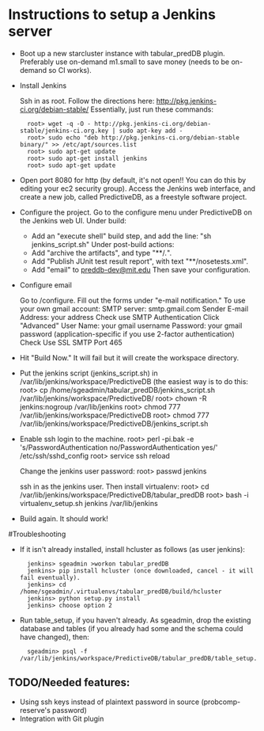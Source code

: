 Instructions to setup a Jenkins server
===============

* Boot up a new starcluster instance with tabular_predDB plugin. Preferably use on-demand m1.small to save money (needs to be on-demand so CI works).

* Install Jenkins

  Ssh in as root.
  Follow the directions here: http://pkg.jenkins-ci.org/debian-stable/
  Essentially, just run these commands:

        root> wget -q -O - http://pkg.jenkins-ci.org/debian-stable/jenkins-ci.org.key | sudo apt-key add -
        root> sudo echo "deb http://pkg.jenkins-ci.org/debian-stable binary/" >> /etc/apt/sources.list
        root> sudo apt-get update
        root> sudo apt-get install jenkins
        root> sudo apt-get update

* Open port 8080 for http (by default, it's not open!! You can do this by editing your ec2 security group). Access the Jenkins web interface, and create a new job, called PredictiveDB, as a freestyle software project.

* Configure the project.
   Go to the configure menu under PredictiveDB on the Jenkins web UI.
   Under build: 
   * Add an "execute shell" build step, and add the line: "sh jenkins_script.sh"
   Under post-build actions: 
    * Add "archive the artifacts", and type "**/*.*".
    * Add "Publish JUnit test result report", with text "**/nosetests.xml".
    * Add "email" to preddb-dev@mit.edu
   Then save your configuration.

* Configure email

  Go to <url>/configure. Fill out the forms under "e-mail notification."
  To use your own gmail account:
  SMTP server: smtp.gmail.com
  Sender E-mail Address: your address
  Check use SMTP Authentication
  Click "Advanced"
  User Name: your gmail username
  Password: your gmail password (application-specific if you use 2-factor authentication)
  Check Use SSL
  SMTP Port 465
     
* Hit "Build Now." It will fail but it will create the workspace directory.

* Put the jenkins script (jenkins_script.sh) in /var/lib/jenkins/workspace/PredictiveDB (the easiest way is to do this:
        root> cp /home/sgeadmin/tabular_predDB/jenkins_script.sh /var/lib/jenkins/workspace/PredictiveDB/
        root> chown -R jenkins:nogroup /var/lib/jenkins
        root> chmod 777 /var/lib/jenkins/workspace/PredictiveDB
        root> chmod 777 /var/lib/jenkins/workspace/PredictiveDB/jenkins_script.sh

* Enable ssh login to the machine.
        root> perl -pi.bak -e 's/PasswordAuthentication no/PasswordAuthentication yes/' /etc/ssh/sshd_config
        root> service ssh reload

  Change the jenkins user password: 
        root> passwd jenkins

  ssh in as the jenkins user. Then install virtualenv:
        root> cd /var/lib/jenkins/workspace/PredictiveDB/tabular_predDB
        root> bash -i virtualenv_setup.sh jenkins /var/lib/jenkins

* Build again. It should work!

#Troubleshooting

* If it isn't already installed, install hcluster as follows (as user jenkins):

        jenkins> sgeadmin >workon tabular_predDB
        jenkins> pip install hcluster (once downloaded, cancel - it will fail eventually).
        jenkins> cd /home/sgeadmin/.virtualenvs/tabular_predDB/build/hcluster
        jenkins> python setup.py install
        jenkins> choose option 2

* Run table_setup, if you haven't already. As sgeadmin, drop the existing database and tables (if you already had some and the schema could have changed), then:

        sgeadmin> psql -f /var/lib/jenkins/workspace/PredictiveDB/tabular_predDB/table_setup.sql



TODO/Needed features: 
--------------
* Using ssh keys instead of plaintext password in source (probcomp-reserve's password)
* Integration with Git plugin